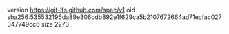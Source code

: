 version https://git-lfs.github.com/spec/v1
oid sha256:535532196da89e306cdb892e1f629ca5b2107672664ad71ecfac027347749cc6
size 2273
